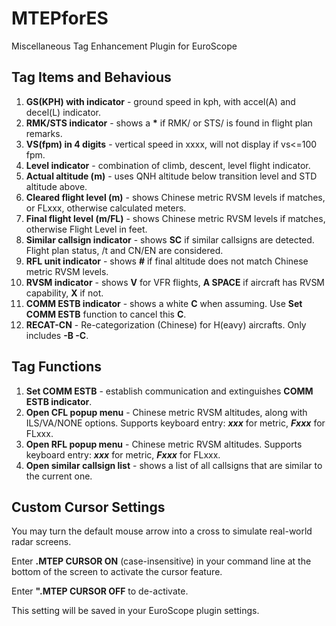 # MTEPforES
Miscellaneous Tag Enhancement Plugin for EuroScope


## Tag Items and Behavious

1. **GS(KPH) with indicator** - ground speed in kph, with accel(A) and decel(L) indicator.
2. **RMK/STS indicator** - shows a **\*** if RMK/ or STS/ is found in flight plan remarks.
3. **VS(fpm) in 4 digits** - vertical speed in xxxx, will not display if vs<=100 fpm.
4. **Level indicator** - combination of climb, descent, level flight indicator.
5. **Actual altitude (m)** - uses QNH altitude below transition level and STD altitude above.
6. **Cleared flight level (m)** - shows Chinese metric RVSM levels if matches, or FLxxx, otherwise calculated meters.
7. **Final flight level (m/FL)** - shows Chinese metric RVSM levels if matches, otherwise Flight Level in feet.
8. **Similar callsign indicator** - shows **SC** if similar callsigns are detected. Flight plan status, /t and CN/EN are considered.
9. **RFL unit indicator** - shows **#** if final altitude does not match Chinese metric RVSM levels.
10. **RVSM indicator** - shows **V** for VFR flights, **A SPACE** if aircraft has RVSM capability, **X** if not.
11. **COMM ESTB indicator** - shows a white **C** when assuming. Use **Set COMM ESTB** function to cancel this **C**.
12. **RECAT-CN** - Re-categorization (Chinese) for H(eavy) aircrafts. Only includes **-B -C**.


## Tag Functions

1. **Set COMM ESTB** - establish communication and extinguishes **COMM ESTB indicator**.
2. **Open CFL popup menu** - Chinese metric RVSM altitudes, along with ILS/VA/NONE options. Supports keyboard entry: ***xxx*** for metric, ***Fxxx*** for FLxxx.
3. **Open RFL popup menu** - Chinese metric RVSM altitudes. Supports keyboard entry: ***xxx*** for metric, ***Fxxx*** for FLxxx.
4. **Open similar callsign list** - shows a list of all callsigns that are similar to the current one.


## Custom Cursor Settings

You may turn the default mouse arrow into a cross to simulate real-world radar screens.

Enter **.MTEP CURSOR ON** (case-insensitive) in your command line at the bottom of the screen to activate the cursor feature.

Enter **".MTEP CURSOR OFF** to de-activate.

This setting will be saved in your EuroScope plugin settings.
